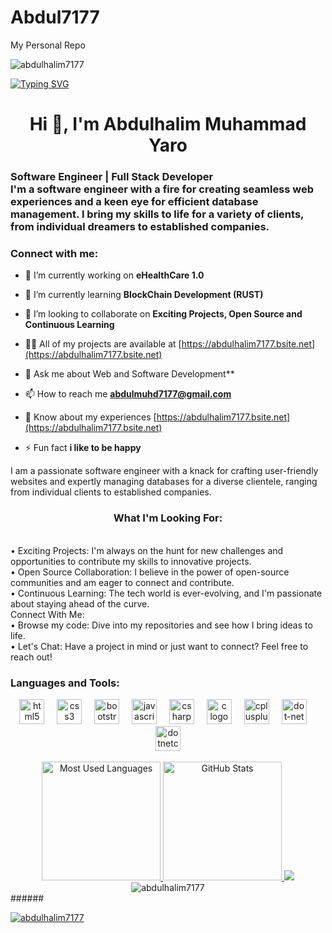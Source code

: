 # Abdul7177
My Personal Repo
<p align="left"> <img src="https://komarev.com/ghpvc/?username=abdulhalim7177&label=Profile%20views&color=0e75b6&style=flat" alt="abdulhalim7177" /> </p>


[![Typing SVG](https://readme-typing-svg.demolab.com?font=comic+sans&weight=500&size=22&duration=4590&pause=1000&color=00F7CB&random=false&width=435&lines=Hello;My+Name+is+Abdulhalim+Muhammad+Yaro;Software+Engineer%2FFull-Stack+Web+Developer)](https://git.io/typing-svg)

<h1 align="center">Hi 👋, I'm Abdulhalim Muhammad Yaro</h1>
<h3>
Software Engineer | Full Stack Developer<br>
I'm a software engineer with a fire for creating seamless web experiences and a keen eye for efficient database management. I bring my skills to life for a variety of clients, from individual dreamers to established companies.
</h3>

<h3 align="left">Connect with me:</h3>

- 🔭 I’m currently working on **eHealthCare 1.0**

- 🌱 I’m currently learning **BlockChain Development (RUST)**

- 👯 I’m looking to collaborate on **Exciting Projects, Open Source and Continuous Learning**

- 👨‍💻 All of my projects are available at [https://abdulhalim7177.bsite.net](https://abdulhalim7177.bsite.net)

- 💬 Ask me about Web and Software Development**

- 📫 How to reach me **abdulmuhd7177@gmail.com**

- 📄 Know about my experiences [https://abdulhalim7177.bsite.net](https://abdulhalim7177.bsite.net)

- ⚡ Fun fact **i like to be happy**

I am a passionate software engineer with a knack for crafting user-friendly websites and expertly managing databases for a diverse clientele, ranging from individual clients to established companies.
<h3 align="center">What I'm Looking For: </h3><br>
    •	Exciting Projects: I'm always on the hunt for new challenges and opportunities to contribute my skills to innovative projects.<br>
    •	Open Source Collaboration: I believe in the power of open-source communities and am eager to connect and contribute. <br>
    •	Continuous Learning: The tech world is ever-evolving, and I'm passionate about staying ahead of the curve. <br>
Connect With Me: <br>
    •	Browse my code: Dive into my repositories and see how I bring ideas to life. <br>
    •	Let's Chat: Have a project in mind or just want to connect? Feel free to reach out! <br>

<h3 align="left">Languages and Tools:</h3>
<!-- Skills Image Icons-->
<div style="display: inline_block">
<div align="center">
  <img src="https://cdn.jsdelivr.net/gh/devicons/devicon/icons/html5/html5-original.svg" height="40" alt="html5 logo"  />
  <img width="12" />
  <img src="https://cdn.jsdelivr.net/gh/devicons/devicon/icons/css3/css3-original.svg" height="40" alt="css3 logo"  />
  <img width="12" />
  <img src="https://cdn.jsdelivr.net/gh/devicons/devicon/icons/bootstrap/bootstrap-original.svg" height="40" alt="bootstrap logo"  />
  <img width="12" />
  <img src="https://skillicons.dev/icons?i=js" height="40" alt="javascript logo"  />
  <img width="12" />
  <img src="https://skillicons.dev/icons?i=cs" height="40" alt="csharp logo"  />
  <img width="12" />
  <img src="https://skillicons.dev/icons?i=c" height="40" alt="c logo"  />
  <img width="12" />
  <img src="https://skillicons.dev/icons?i=cpp" height="40" alt="cplusplus logo"  />
  <img width="12" />
  <img src="https://cdn.jsdelivr.net/gh/devicons/devicon/icons/dot-net/dot-net-original.svg" height="40" alt="dot-net logo"  />
  <img width="12" />
  <img src="https://cdn.jsdelivr.net/gh/devicons/devicon/icons/dotnetcore/dotnetcore-original.svg" height="40" alt="dotnetcore logo"  />
</div>
<div align="center">
  <br>
  <a href="#">
    <img height="190rem" alt="Most Used Languages" src="https://github-readme-stats.vercel.app/api/top-langs/?username=abdulhalim7177&langs_count=8&count_private=false&layout=compact&theme=vue-dark&bg_color=0d1117&hide_border=true"/>
  </a>

 <a href="#">
    <img height="190rem" alt="GitHub Stats" src="https://github-readme-stats.vercel.app/api?username=abdulhalim7177&show_icons=true&theme=vue-dark&count_private=true&bg_color=0d1117&hide_border=true"/>
  </a>


  <a>
     <img  src="https://github-profile-summary-cards.vercel.app/api/cards/profile-details?username=abdulhalim7177&theme=github_dark&show_icons=true" />
  </a>
  <a><img align="center" src="https://github-readme-streak-stats.herokuapp.com/?user=abdulhalim7177&theme=github_dark" alt="abdulhalim7177" /></a>
</div> 
   ######
  </p>
</div>


<p align="left"> <a href="https://github.com/ryo-ma/github-profile-trophy"><img src="https://github-profile-trophy.vercel.app/?username=abdulhalim7177&theme=github_dark" alt="abdulhalim7177" /></a> </p>
